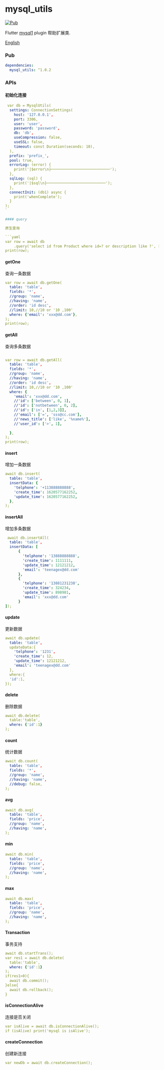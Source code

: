 # mysql_utils

[![Pub](https://img.shields.io/pub/v/mysql_utils.svg)](https://pub.dev/packages/mysql_utils)

Flutter [mysql1](https://pub.dev/packages/mysql1) plugin 帮助扩展类.

[English](README.md)

### Pub

```yaml
dependencies:
  mysql_utils: ^1.0.2
```

### APIs

#### 初始化连接

```yaml
 var db = MysqlUtils(
  settings: ConnectionSettings(
    host: '127.0.0.1',
    port: 3306,
    user: 'user',
    password: 'password',
    db: 'db',
    useCompression: false,
    useSSL: false,
    timeout: const Duration(seconds: 10),
  ),
  prefix: 'prefix_',
  pool: true,
  errorLog: (error) {
    print('|$error\n├───────────────────────────');
  },
  sqlLog: (sql) {
    print('|$sql\n├───────────────────────────');
  },
  connectInit: (db1) async {
    print('whenComplete');
  }
);
`

#### query

原生查询

```yaml
var row = await db
    .query('select id from Product where id=? or description like ?', [1, 'ce%']);
print(row);
`````

#### getOne

查询一条数据

```yaml
var row = await db.getOne(
  table: 'table',
  fields: '*',
  //group: 'name',
  //having: 'name',
  //order: 'id desc',
  //limit: 10,//10 or '10 ,100'
  where: {'email': 'xxx@dd.com'},
);
print(row);
```

#### getAll

查询多条数据

```yaml

var row = await db.getAll(
  table: 'table',
  fields: '*',
  //group: 'name',
  //having: 'name',
  //order: 'id desc',
  //limit: 10,//10 or '10 ,100'
  where: {
    'email': 'xxx@dd.com',
    //'id': ['between', 0, 1],
    //'id': ['notbetween', 0, 2],
    //'id': ['in', [1,2,3]],
    //'email': ['=', 'sss@cc.com'],
    //'news_title': ['like', '%name%'],
    //'user_id': ['>', 1],
    
  },
);
print(row);
```

#### insert 

增加一条数据

```yaml
await db.insert(
  table: 'table',
  insertData: {
    'telphone': '+113888888888',
    'create_time': 1620577162252,
    'update_time': 1620577162252,
  },
);
```

#### insertAll

增加多条数据

```yaml
 await db.insertAll(
  table: 'table',
  insertData: [
      {
        'telphone': '13888888888',
        'create_time': 1111111,
        'update_time': 12121212,
        'email': 'teenagex@dd.com'
      },
      {
        'telphone': '13881231238',
        'create_time': 324234,
        'update_time': 898981,
        'email': 'xxx@dd.com'
      }
]);

```

#### update

更新数据

```yaml
await db.update(
  table: 'table',
  updateData:{
    'telphone': '1231',
    'create_time': 12,
    'update_time': 12121212,
    'email': 'teenagex@dd.com'
  },
  where:{
  'id':1,
});
```

#### delete

删除数据

```yaml
await db.delete(
  table:'table',
  where: {'id':1}
);
```

#### count

统计数据

```yaml
await db.count(
  table: 'table',
  fields: '*',
  //group: 'name',
  //having: 'name',
  //debug: false,
);
```

#### avg

```yaml
await db.avg(
  table: 'table',
  fields: 'price',
  //group: 'name',
  //having: 'name',
);
```

#### min

```yaml
await db.min(
  table: 'table',
  fields: 'price',
  //group: 'name',
  //having: 'name',
);
```

#### max

```yaml
await db.max(
  table: 'table',
  fields: 'price',
  //group: 'name',
  //having: 'name',
);
```

#### Transaction

事务支持

```yaml
await db.startTrans();
var res1 = await db.delete(
  table:'table',
  where: {'id':1}
);
if(res1>0){
  await db.commit();
}else{
  await db.rollback();
}
  ```

#### isConnectionAlive

连接是否关闭

```yaml
var isAlive = await db.isConnectionAlive();
if (isAlive) print('mysql is isAlive');
```

#### createConnection

创建新连接

```yaml
var newDb = await db.createConnection();
```
